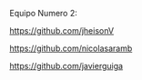 Equipo Numero 2:

https://github.com/jheisonV

https://github.com/nicolasaramb

https://github.com/javierguiga
